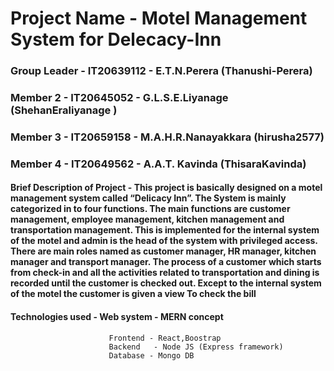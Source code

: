 # Project Name - Motel Management System for Delecacy-Inn

### Group Leader - IT20639112 - E.T.N.Perera (Thanushi-Perera)
### Member 2 - IT20645052 - G.L.S.E.Liyanage (ShehanEraliyanage )
### Member 3 - IT20659158 - M.A.H.R.Nanayakkara (hirusha2577)
### Member 4 - IT20649562 - A.A.T. Kavinda (ThisaraKavinda)


#### Brief Description of Project - This project is basically designed on a motel management system called “Delicacy Inn”. The System is mainly categorized in to four functions. The main functions are customer management, employee management, kitchen management and transportation management. This is implemented for the internal system of the motel and admin is the head of the system with privileged access. There are main roles named as customer manager, HR manager, kitchen manager and transport manager. The process of a customer which starts from check-in and all the activities related to transportation and dining is recorded until the customer is checked out. Except to the internal system of the motel the customer is given a view To check the bill

#### Technologies used -  Web system - MERN concept
                          Frontend - React,Boostrap
                          Backend   - Node JS (Express framework)
                          Database - Mongo DB 
 

